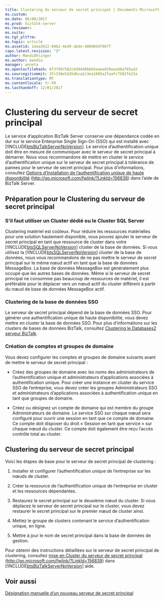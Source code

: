 ```yaml
---
title: Clustering du serveur de secret principal | Documents Microsoft
ms.custom: 
ms.date: 06/08/2017
ms.prod: biztalk-server
ms.reviewer: 
ms.suite: 
ms.tgt_pltfrm: 
ms.topic: article
ms.assetid: 14aa3622-8462-4ed9-abde-40090d4f96ff
caps.latest.revision: "3"
author: MandiOhlinger
ms.author: mandia
manager: anneta
ms.openlocfilehash: 6f37997582cbd94d8bbb5eaee829eead0af85ad2
ms.sourcegitcommit: 3fc338e52d5dbca2c3ea1685a2faafc7582fe23a
ms.translationtype: MT
ms.contentlocale: fr-FR
ms.lasthandoff: 12/01/2017
---
```

# <a name="clustering-the-master-secret-server"></a>Clustering du serveur de secret principal
Le service d’application BizTalk Server conserve une dépendance codée en dur sur le service Enterprise Single Sign-On (SSO) qui est installé avec [!INCLUDE[btsBizTalkServerNoVersion](../includes/btsbiztalkservernoversion-md.md)]. Le service d’authentification unique doit être en mesure de communiquer avec le serveur de secret principal à démarrer. Nous vous recommandons de mettre en cluster le service d’authentification unique sur le serveur de secret principal à tolérance de pannes pour le serveur de secret principal. Pour plus d’informations, consultez [Options d’Installation de l’authentification unique de haute disponibilité](http://go.microsoft.com/fwlink/?LinkId=156838) (http://go.microsoft.com/fwlink/?LinkId=156838) dans l’aide de BizTalk Server.  
  
## <a name="preparing-for-clustering-the-master-secret-server"></a>Préparation pour le Clustering du serveur de secret principal  
  
### <a name="deciding-whether-to-use-a-dedicated-cluster-or-the-sql-server-cluster"></a>S’il faut utiliser un Cluster dédié ou le Cluster SQL Server  
 Clustering matériel est coûteux. Pour réduire les ressources matérielles pour une solution hautement disponible, vous pouvez ajouter le serveur de secret principal en tant que ressource de cluster dans votre [!INCLUDE[btsSQLServerNoVersion](../includes/btssqlservernoversion-md.md)] cluster de la base de données. Si vous utilisez la [!INCLUDE[btsSQLServerNoVersion](../includes/btssqlservernoversion-md.md)] cluster de la base de données, nous vous recommandons de ne pas mettre le serveur de secret principal sur le même nœud actif en tant que la base de données MessageBox. La base de données MessageBox est généralement plus occupé que les autres bases de données. Même si le serveur de secret principal ne consomme pas beaucoup de ressources de matériel, il est préférable pour le déplacer vers un nœud actif du cluster différent à partir du nœud de base de données MessageBox actif.  
  
### <a name="clustering-the-sso-database"></a>Clustering de la base de données SSO  
 Le serveur de secret principal dépend de la base de données SSO. Pour générer une authentification unique de haute disponibilité, vous devez mettre en cluster la base de données SSO. Pour plus d’informations sur les clusters de bases de données BizTalk, consultez [Clustering le Databases2 serveur BizTalk](../technical-guides/clustering-the-biztalk-server-databases2.md).  
  
### <a name="creating-domain-groups-and-accounts"></a>Création de comptes et groupes de domaine  
 Vous devez configurer les comptes et groupes de domaine suivants avant de mettre le serveur de secret principal :  
  
-   Créez des groupes de domaine avec les noms des administrateurs de l’authentification unique et administrateurs d’applications associées à authentification unique. Pour créer une instance en cluster du service SSO de l’entreprise, vous devez créer les groupes Administrateurs SSO et administrateurs d’applications associées à authentification unique en tant que groupes de domaine.  
  
-   Créez ou désignez un compte de domaine qui est membre du groupe Administrateurs de domaine. Le service SSO sur chaque nœud sera configuré pour ouvrir une session en tant que ce compte de domaine. Ce compte doit disposer du droit « Session en tant que service » sur chaque nœud du cluster. Ce compte doit également être reçu l’accès contrôle total au cluster.  
  
## <a name="clustering-the-master-secret-server"></a>Clustering du serveur de secret principal  
 Voici les étapes de base pour le serveur de secret principal de clustering :  
  
1.  Installer et configurer l’authentification unique de l’entreprise sur les nœuds de cluster.  
  
2.  Créer la ressource de l’authentification unique de l’entreprise en cluster et les ressources dépendantes.  
  
3.  Restaurez le secret principal sur le deuxième nœud du cluster. Si vous déplacez le serveur de secret principal sur le cluster, vous devez restaurer le secret principal sur le premier nœud de cluster ainsi.  
  
4.  Mettez le groupe de clusters contenant le service d’authentification unique, en ligne.  
  
5.  Mettre à jour le nom de secret principal dans la base de données de gestion.  
  
 Pour obtenir des instructions détaillées sur le serveur de secret principal de clustering, consultez [mise en Cluster du serveur de secret principal](http://go.microsoft.com/fwlink/?LinkId=156839) (http://go.microsoft.com/fwlink/?LinkId=156839) dans [!INCLUDE[btsBizTalkServerNoVersion](../includes/btsbiztalkservernoversion-md.md)] aide.  
  
## <a name="see-also"></a>Voir aussi  
 [Désignation manuelle d’un nouveau serveur de secret principal](../technical-guides/designating-a-new-master-secret-server-manually.md)